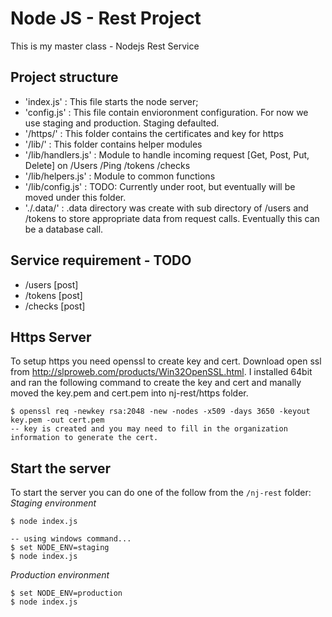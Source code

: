 # Node JS -  Rest Project
This is my master class - Nodejs Rest Service

## Project structure
* 'index.js' : This file starts the node server;
* 'config.js' : This file contain envioronment configuration.  For now we use staging and production.  Staging defaulted.
* '/https/' : This folder contains the certificates  and key for https
* '/lib/'   : This folder contains helper modules
* '/lib/handlers.js' :  Module to handle incoming request [Get, Post, Put, Delete] on /Users /Ping /tokens /checks
* '/lib/helpers.js'  :  Module to common functions
* '/lib/config.js'   :  TODO: Currently under root, but eventually will be moved under this folder. 
* './.data/'    :  .data directory was create with sub directory of /users and /tokens to store appropriate data from request calls.  Eventually this can be a database call.

## Service requirement - TODO

* /users [post] 
* /tokens [post]
* /checks [post]


 ## Https Server
To setup https you need openssl to create key and cert.  Download open ssl from http://slproweb.com/products/Win32OpenSSL.html.
I installed 64bit and ran the following command to create the key and cert and manally moved the key.pem and cert.pem into nj-rest/https folder.

```
$ openssl req -newkey rsa:2048 -new -nodes -x509 -days 3650 -keyout key.pem -out cert.pem
-- key is created and you may need to fill in the organization information to generate the cert.
```

 ## Start the server
To start the server you can do one of the follow from the `/nj-rest` folder:
 *Staging environment*
```
$ node index.js
```
```
-- using windows command...
$ set NODE_ENV=staging
$ node index.js
```
 *Production environment*
```
$ set NODE_ENV=production 
$ node index.js
```
